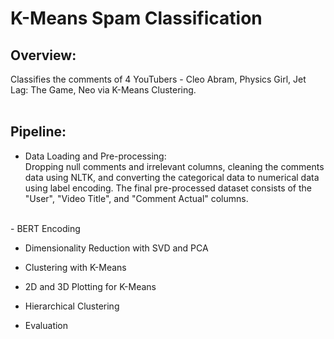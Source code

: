 # K-Means Spam Classification</br>

## Overview:</br>
Classifies the comments of 4 YouTubers - Cleo Abram, Physics Girl, Jet Lag: The Game, Neo via K-Means Clustering.</br></br>

## Pipeline:
- Data Loading and Pre-processing:</br>
Dropping null comments and irrelevant columns, cleaning the comments data using NLTK, and converting the categorical data to numerical data using label encoding. The final pre-processed dataset consists of the "User", "Video Title", and "Comment Actual" columns.
</br>
- BERT Encoding

- Dimensionality Reduction with SVD and PCA

- Clustering with K-Means

- 2D and 3D Plotting for K-Means

- Hierarchical Clustering

- Evaluation

